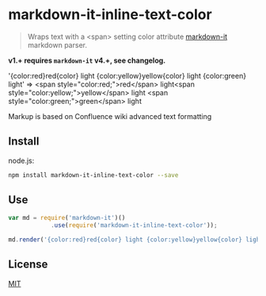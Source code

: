 # markdown-it-inline-text-color

> Wraps text with a &lt;span&gt; setting color attribute [markdown-it](https://github.com/markdown-it/markdown-it) markdown parser.

__v1.+ requires `markdown-it` v4.+, see changelog.__

'{color:red}red{color} light {color:yellow}yellow{color} light {color:green} light' => &lt;span style="color:red;"&gt;red&lt;/span&gt; light&lt;span style="color:yellow;"&gt;yellow&lt;/span&gt; light &lt;span style="color:green;"&gt;green&lt;/span&gt; light

Markup is based on Confluence wiki advanced text formatting


## Install

node.js:

```bash
npm install markdown-it-inline-text-color --save
```

## Use

```js
var md = require('markdown-it')()
            .use(require('markdown-it-inline-text-color'));

md.render('{color:red}red{color} light {color:yellow}yellow{color} light {color:green} light') => <p><span style="color:red;">red</span> light <span style="color:yellow;">yellow</span> light <span style="color:green;">green</span> light</p>
```

## License

[MIT](https://github.com/markdown-it/markdown-it-inline-text-color/blob/master/LICENSE)

